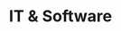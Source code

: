---
layout: classification
title: IT & Software
image: /img/previewimg.png
featured: true
applications: true
tags:
#  - abc
#  - cde
#  - xyz
classification_partners:
  - type: Classification Supporter
    list:
      - name: Rotary
        img: /img/rotary.png
      - name: Rotaract
        img: /img/rotaract.png
description:
  Software Engineering
  Software engineering is a computing discipline involving the systematic application of engineering approaches to the development of software.
  Software engineers need to apply the best of their knowledge and skills to solve complex real world problems and make things easier for the rest of the world.

  Information Technology
  Information technology (IT) is the use of computers to store, retrieve, transmit, and manipulate data[1] or information. 
  IT is typically used within the context of business operations as opposed to personal or entertainment technologies.
  IT professionals learn to manage and assess data in quickest and easiest ways possible.
mentors:
  - name: Rtr.Rtn. Arun Teja Godavarthi
    company: Founder, MrProfessor
    img: /img/mentors/zeospec.jpg
    social:
      linkedin: https://www.linkedin.com/in/zeospec/
      twitter: https://twitter.com/ZeoSpec
      facebook: https://www.facebook.com/zeospec/
      instagram: https://www.instagram.com/ZeoSpec/
    introduction: Arun is a passionate Community Builder, Rotaractor, Entrepreneur, Open Source Advocate, Trainer, and loves exploring the uncharted paths.
---